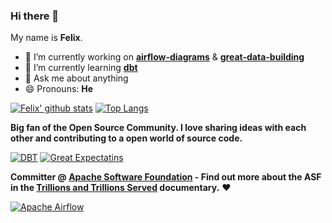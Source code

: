 ### Hi there 👋

My name is **Felix**.

- 🔭 I’m currently working on **[airflow-diagrams](https://github.com/feluelle/airflow-diagrams)** & **[great-data-building](https://github.com/feluelle/great-data-building)**
- 🌱 I’m currently learning **[dbt](https://www.getdbt.com/)**
- 💬 Ask me about anything
- 😄 Pronouns: **He**

[![Felix' github stats](https://github-readme-stats.vercel.app/api?username=feluelle&show_icons=true&theme=dark)](https://github.com/feluelle)
[![Top Langs](https://github-readme-stats.vercel.app/api/top-langs/?username=feluelle&layout=compact&theme=dark&exclude_repo=poe-addons-organizer,chat-app,battleships,battleships-engine,conways-game-of-life)](https://github.com/feluelle)

**Big fan of the Open Source Community. I love sharing ideas with each other and contributing to a open world of source code.**

[![DBT](https://github-readme-stats.vercel.app/api/pin/?username=fishtown-analytics&repo=dbt&theme=dark)](https://github.com/fishtown-analytics/dbt)
[![Great Expectatins](https://github-readme-stats.vercel.app/api/pin/?username=great-expectations&repo=great_expectations&theme=dark)](https://github.com/great-expectations/great_expectations)

**Committer @ [Apache Software Foundation](https://www.apache.org/) - Find out more about the ASF in the [Trillions and Trillions Served](https://www.youtube.com/watch?v=JUt2nb0mgwg) documentary.** ❤️

[![Apache Airflow](https://github-readme-stats.vercel.app/api/pin/?username=apache&repo=airflow&theme=dark)](https://github.com/apache/airflow)
